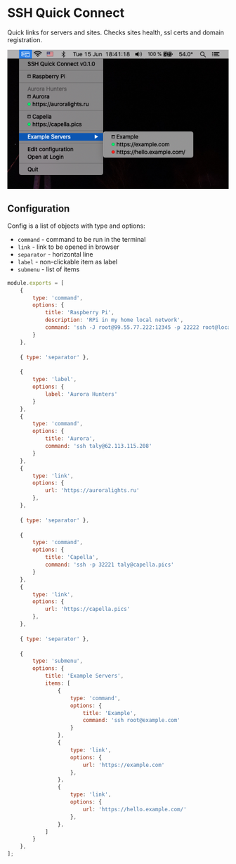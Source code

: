# SSH Quick Connect

Quick links for servers and sites. Checks sites health, ssl certs and domain registration. 

![](./assets/example.png)

## Configuration 

Config is a list of objects with type and options: 

- `command` - command to be run in the terminal
- `link` - link to be opened in browser
- `separator` - horizontal line
- `label` - non-clickable item as label
- `submenu` - list of items
 
```js
module.exports = [
    {
        type: 'command',
        options: {
            title: 'Raspberry Pi',
            description: 'RPi in my home local network',
            command: 'ssh -J root@99.55.77.222:12345 -p 22222 root@localhost'
        }
    },

    { type: 'separator' },

    {
        type: 'label',
        options: {
            label: 'Aurora Hunters'
        }
    },
    {
        type: 'command',
        options: {
            title: 'Aurora',
            command: 'ssh taly@62.113.115.208'
        }
    },
    {
        type: 'link',
        options: {
            url: 'https://auroralights.ru'
        },
    },

    { type: 'separator' },

    {
        type: 'command',
        options: {
            title: 'Capella',
            command: 'ssh -p 32221 taly@capella.pics'
        }
    },
    {
        type: 'link',
        options: {
            url: 'https://capella.pics'
        },
    },

    { type: 'separator' },

    {
        type: 'submenu',
        options: {
            title: 'Example Servers',
            items: [
                {
                    type: 'command',
                    options: {
                        title: 'Example',
                        command: 'ssh root@example.com'
                    }
                },
                {
                    type: 'link',
                    options: {
                        url: 'https://example.com'
                    },
                },
                {
                    type: 'link',
                    options: {
                        url: 'https://hello.example.com/'
                    },
                },
            ]
        }
    },
];
```
